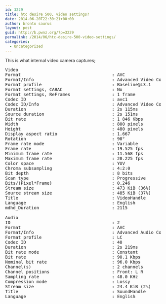 ```yaml
---
id: 3229
title: htc desire 500, video settings?
date: 2014-06-20T22:30:21+00:00
author: bronto saurus
layout: post
guid: http://b.pwnz.org/?p=3229
permalink: /2014/06/htc-desire-500-video-settings/
categories:
  - Uncategorized
---
```

This is what internal video camera captures;

<pre>Video
Format                                   : AVC
Format/Info                              : Advanced Video Codec
Format profile                           : Baseline@L3.1
Format settings, CABAC                   : No
Format settings, ReFrames                : 1 frame
Codec ID                                 : avc1
Codec ID/Info                            : Advanced Video Coding
Duration                                 : 2s 115ms
Source duration                          : 2s 151ms
Bit rate                                 : 1 846 Kbps
Width                                    : 800 pixels
Height                                   : 480 pixels
Display aspect ratio                     : 1.667
Rotation                                 : 90°
Frame rate mode                          : Variable
Frame rate                               : 19.525 fps
Minimum frame rate                       : 11.568 fps
Maximum frame rate                       : 20.225 fps
Color space                              : YUV
Chroma subsampling                       : 4:2:0
Bit depth                                : 8 bits
Scan type                                : Progressive
Bits/(Pixel*Frame)                       : 0.246
Stream size                              : 473 KiB (36%)
Source stream size                       : 485 KiB (37%)
Title                                    : VideoHandle
Language                                 : English
mdhd_Duration                            : 2115

Audio
ID                                       : 2
Format                                   : AAC
Format/Info                              : Advanced Audio Codec
Format profile                           : LC
Codec ID                                 : 40
Duration                                 : 2s 219ms
Bit rate mode                            : Constant
Bit rate                                 : 90.1 Kbps
Nominal bit rate                         : 96.0 Kbps
Channel(s)                               : 2 channels
Channel positions                        : Front: L R
Sampling rate                            : 48.0 KHz
Compression mode                         : Lossy
Stream size                              : 24.4 KiB (2%)
Title                                    : SoundHandle
Language                                 : English
</pre>